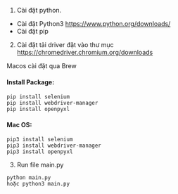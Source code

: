 
1. Cài đặt python.
- Cài đặt Python3
https://www.python.org/downloads/
- Cài đặt pip


2. Cài đặt tải driver đặt vào thư mục
https://chromedriver.chromium.org/downloads

Macos cài đặt qua Brew
#### Install Package:
```
pip install selenium
pip install webdriver-manager
pip install openpyxl
```
#### Mac OS:
```
pip3 install selenium
pip3 install webdriver-manager
pip3 install openpyxl
```

3. Run file main.py

```
python main.py
hoặc python3 main.py
```
